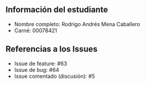 ## Información del estudiante
- Nombre completo: Rodrigo Andrés Mena Caballero
- Carné: 00078421

## Referencias a los Issues
- Issue de feature: #63
- Issue de bug: #64
- Issue comentado (discusión): #5
